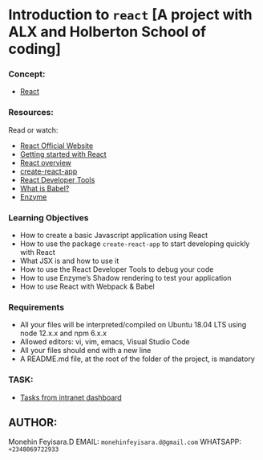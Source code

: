 # Introduction to ```react``` [A project with ALX and Holberton School of coding]

### Concept:
* [React](https://www.geeksforgeeks.org/reactjs-basics-concepts-complete-reference/)

### Resources:
Read or watch:

* [React Official Website](https://react.dev/learn)
* [Getting started with React](https://www.taniarascia.com/getting-started-with-react/)
* [React overview](https://react.dev/docs/getting-started.html)
* [create-react-app](https://github.com/facebook/create-react-app)
* [React Developer Tools](https://chrome.google.com/webstore/detail/react-developer-tools/fmkadmapgofadopljbjfkapdkoienihi)
* [What is Babel?](https://babeljs.io/docs/)
* [Enzyme](https://enzymejs.github.io/enzyme/docs/api/shallow.html)

### Learning Objectives

- How to create a basic Javascript application using React
- How to use the package ```create-react-app``` to start developing quickly with React
- What JSX is and how to use it
- How to use the React Developer Tools to debug your code
- How to use Enzyme’s Shadow rendering to test your application
- How to use React with Webpack & Babel

### Requirements
* All your files will be interpreted/compiled on Ubuntu 18.04 LTS using node 12.x.x and npm 6.x.x
* Allowed editors: vi, vim, emacs, Visual Studio Code
* All your files should end with a new line
* A README.md file, at the root of the folder of the project, is mandatory

### TASK:
* [Tasks from intranet dashboard](https://intranet.alxswe.com/projects/1196)


## AUTHOR:
Monehin Feyisara.D
EMAIL: ```monehinfeyisara.d@gmail.com```
WHATSAPP: ```+2348069722933```